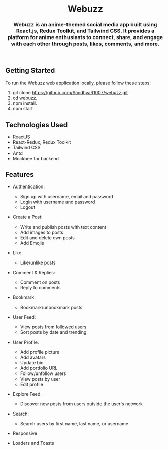 # <h1 align="center"> Webuzz </h1>

<h3 align="center">Webuzz is an anime-themed social media app built using React.js, Redux Toolkit, and Tailwind CSS. It provides a platform for anime enthusiasts to connect, share, and engage with each other through posts, likes, comments, and more.</h3>
<br/>

## Getting Started

To run the Webuzz web application locally, please follow these steps:

1. git clone https://github.com/SandhyaR1007/webuzz.git
2. cd webuzz.
3. npm install.
4. npm start

## Technologies Used

- ReactJS
- React-Redux, Redux Toolkit
- Tailwind CSS
- Antd
- Mockbee for backend

## Features

- Authentication:

  - Sign up with username, email and password
  - Login with username and password
  - Logout

- Create a Post:

  - Write and publish posts with text content
  - Add images to posts
  - Edit and delete own posts
  - Add Emojis

- Like:

  - Like/unlike posts

- Comment & Replies:

  - Comment on posts
  - Reply to comments

- Bookmark:

  - Bookmark/unbookmark posts

- User Feed:

  - View posts from followed users
  - Sort posts by date and trending

- User Profile:

  - Add profile picture
  - Add avatars
  - Update bio
  - Add portfolio URL
  - Follow/unfollow users
  - View posts by user
  - Edit profile

- Explore Feed:
  - Discover new posts from users outside the user's network
- Search:

  - Search users by first name, last name, or username

- Responsive

- Loaders and Toasts

